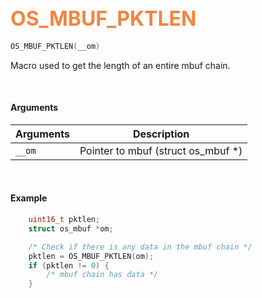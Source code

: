 ## <font color="#F2853F" style="font-size:24pt">OS_MBUF_PKTLEN</font>

```c
OS_MBUF_PKTLEN(__om)
```

Macro used to get the length of an entire mbuf chain.


<br>


#### Arguments

| Arguments | Description |
|-----------|-------------|
| `__om` |  Pointer to mbuf (struct os_mbuf *)  |


<br>

#### Example

```c
    uint16_t pktlen;
    struct os_mbuf *om;

    /* Check if there is any data in the mbuf chain */
    pktlen = OS_MBUF_PKTLEN(om);
    if (pktlen != 0) {
        /* mbuf chain has data */
    }
```


